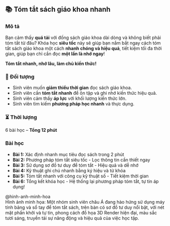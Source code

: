 ## 📚 Tóm tắt sách giáo khoa nhanh

### Mô tả  
Bạn cảm thấy **quá tải** với đống sách giáo khoa dài dòng và không biết phải tóm tắt từ đâu? Khóa học **siêu tốc** này sẽ giúp bạn nắm bắt ngay cách tóm tắt sách giáo khoa một cách **nhanh chóng và hiệu quả**, tiết kiệm tối đa thời gian, giúp bạn chỉ cần đọc **một lần là nhớ ngay**!  

**Tóm tắt nhanh, nhớ lâu, làm chủ kiến thức!**  

### 🎯 Đối tượng  
- Sinh viên muốn **giảm thiểu thời gian** đọc sách giáo khoa.  
- Sinh viên cần **tóm tắt nhanh** để ôn tập và ghi nhớ kiến thức hiệu quả.  
- Sinh viên cảm thấy **áp lực** với khối lượng kiến thức lớn.  
- Sinh viên tìm kiếm **phương pháp học nhanh** và thực dụng.  

### ⏳ Thời lượng  
6 bài học – **Tổng 12 phút**  

### Bài học  
- **Bài 1:** Xác định nhanh mục tiêu đọc sách trong 2 phút  
- **Bài 2:** Phương pháp tóm tắt siêu tốc - Lọc thông tin cần thiết ngay  
- **Bài 3:** Sử dụng sơ đồ tư duy để tóm tắt - Hiệu quả và dễ nhớ  
- **Bài 4:** Kỹ thuật ghi chú nhanh bằng ký hiệu và từ khóa  
- **Bài 5:** Tóm tắt nhanh với công cụ kỹ thuật số - Tiết kiệm thời gian  
- **Bài 6:** Tổng kết khóa học - Hệ thống lại phương pháp tóm tắt, tự tin áp dụng!  

@hinh-anh-minh-hoa  
Hình ảnh minh họa: Một nhóm sinh viên châu Á đang hào hứng sử dụng máy tính bảng và sổ tay để tóm tắt sách, trên bàn có sơ đồ tư duy nổi bật, với nét mặt phấn khởi và tự tin, phong cách đồ họa 3D Render hiện đại, màu sắc tươi sáng, truyền tải sự năng động và hiệu quả của việc học tập.
